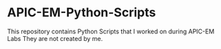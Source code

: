 # APIC-EM-Python-Scripts
This repository contains Python Scripts that I worked on during APIC-EM Labs
They are not created by me.
